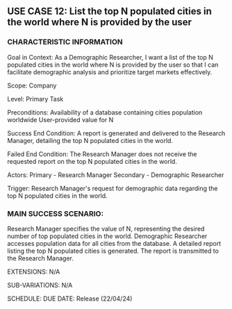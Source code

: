 ## USE CASE 12: List the top N populated cities in the world where N is provided by the user

### CHARACTERISTIC INFORMATION

Goal in Context:
As a Demographic Researcher, I want a list of the top N populated cities in the world where N is provided by the user so that I can facilitate demographic analysis and prioritize target markets effectively.

Scope:
Company

Level:
Primary Task

Preconditions:
Availability of a database containing cities population worldwide
User-provided value for N

Success End Condition:
A report is generated and delivered to the Research Manager, detailing the top N populated cities in the world.

Failed End Condition:
The Research Manager does not receive the requested report on the top N populated cities in the world.

Actors:
Primary - Research Manager
Secondary - Demographic Researcher

Trigger:
Research Manager's request for demographic data regarding the top N populated cities in the world.

### MAIN SUCCESS SCENARIO:

Research Manager specifies the value of N, representing the desired number of top populated cities in the world.
Demographic Researcher accesses population data for all cities from the database.
A detailed report listing the top N populated cities is generated.
The report is transmitted to the Research Manager.

EXTENSIONS:
N/A

SUB-VARIATIONS:
N/A

SCHEDULE:
DUE DATE: Release (22/04/24)